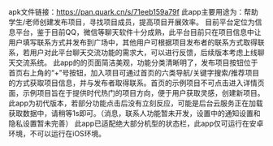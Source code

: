 apk文件链接：https://pan.quark.cn/s/71eeb159a79f
此app主要用途为：帮助学生/老师创建发布项目，寻找项目成员，提高项目开展效率。
目前平台定位为信息平台，鉴于目前QQ，微信等聊天软件十分成熟，此平台目前只在项目信息中让用户填写联系方式并发布到广场中，其他用户可根据项目发布者的联系方式取得联系，若用户对此平台聊天交流功能的需求大，可以进行反馈，后续版本考虑上线聊天交流系统。
此app的的页面简洁美观，功能分类清晰明了，发布项目按钮位于首页右上角的“+”号按钮，加入项目可通过首页的六类导航/关键字搜索/推荐项目的方式获取项目信息，并与发布者取得联系。首页的示例项目不可点击进入详情页面，示例项目旨在于提供时代热门的项目方向，便于用户获取灵感，创建新项目。
此app为初代版本，若部分功能点击后没有立刻反应，可能是后台云服务正在加载获取数据中，请稍等1s即可。（消息，联系人功能暂未开发，设置中的通知设置和隐私设置暂未完善）
此app已适配绝大部分机型的状态栏，此app仅可运行在安卓环境，不可以运行在iOS环境。
